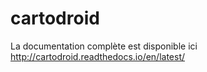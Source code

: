 # cartodroid

La documentation complète est disponible ici
http://cartodroid.readthedocs.io/en/latest/
